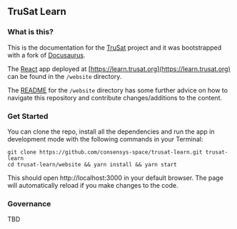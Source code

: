 ## TruSat Learn

### What is this?

This is the documentation for the [TruSat](https://trusat.org) project and it was bootstrapped with a fork of [Docusaurus](https://docusaurus.io/).

The [React](https://github.com/facebook/react) app deployed at [https://learn.trusat.org](https://learn.trusat.org) can be found in the `/website` directory.

The [README](https://github.com/consensys-space/trusat-learn/tree/master/website) for the `/website` directory has some further advice on how to navigate this repository and contribute changes/additions to the content.

### Get Started

You can clone the repo, install all the dependencies and run the app in development mode with the following commands in your Terminal:

```
git clone https://github.com/consensys-space/trusat-learn.git trusat-learn
cd trusat-learn/website && yarn install && yarn start
```

This should open http://localhost:3000 in your default browser. The page will automatically reload if you make changes to the code.

### Governance

TBD
